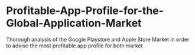 # Profitable-App-Profile-for-the-Global-Application-Market
Thorough analysis of the Google Playstore and Apple Store Market in order to advise the most profitable app profile for both market
